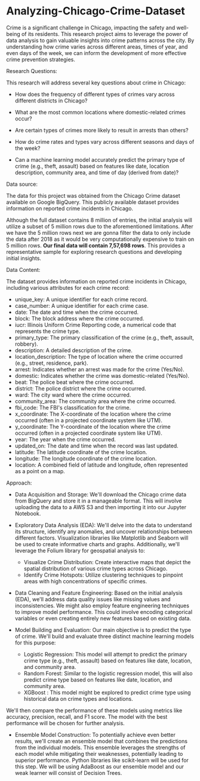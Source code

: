 # Analyzing-Chicago-Crime-Dataset

Crime is a significant challenge in Chicago, impacting the safety and well-being of its residents. This research project aims to leverage the power of data analysis to gain valuable insights into crime patterns across the city. By understanding how crime varies across different areas, times of year, and even days of the week, we can inform the development of more effective crime prevention strategies.


Research Questions:

This research will address several key questions about crime in Chicago:

- How does the frequency of different types of crimes vary across different districts in Chicago?
    
- What are the most common locations where domestic-related crimes occur?
    
- Are certain types of crimes more likely to result in arrests than others?

- How do crime rates and types vary across different seasons and days of the week?
    
- Can a machine learning model accurately predict the primary type of crime (e.g., theft, assault) based on features like date, location description, community area, and time of day (derived from date)?

Data source:

The data for this project was obtained from the Chicago Crime dataset available on Google BigQuery. This publicly available dataset provides information on reported crime incidents in Chicago.

Although the full dataset contains 8 million of entries, the initial analysis will utilize a subset of 5 million rows due to the aforementioned limitations. After we have the 5 million rows next we are gonna filter the data to only include the data after 2018 as it would be very computationally expensive to train on 5 million rows. **Our final data will contain 7,57,698 rows**.  This provides a representative sample for exploring research questions and developing initial insights.


Data Content: 

The dataset provides information on reported crime incidents in Chicago, including various attributes for each crime record:

- unique_key: A unique identifier for each crime record.
- case_number: A unique identifier for each crime case.
- date: The date and time when the crime occurred.
- block: The block address where the crime occurred.
- iucr: Illinois Uniform Crime Reporting code, a numerical code that represents the crime type.
- primary_type: The primary classification of the crime (e.g., theft, assault, robbery).
- description: A detailed description of the crime.
- location_description: The type of location where the crime occurred (e.g., street, residence, park).
- arrest: Indicates whether an arrest was made for the crime (Yes/No).
- domestic: Indicates whether the crime was domestic-related (Yes/No).
- beat: The police beat where the crime occurred.
- district: The police district where the crime occurred.
- ward: The city ward where the crime occurred.
- community_area: The community area where the crime occurred.
- fbi_code: The FBI's classification for the crime.
- x_coordinate: The X-coordinate of the location where the crime occurred (often in a projected coordinate system like UTM).
- y_coordinate: The Y-coordinate of the location where the crime occurred (often in a projected coordinate system like UTM).
- year: The year when the crime occurred.
- updated_on: The date and time when the record was last updated.
- latitude: The latitude coordinate of the crime location.
- longitude: The longitude coordinate of the crime location.
- location: A combined field of latitude and longitude, often represented as a point on a map.

Approach:

- Data Acquisition and Storage: We'll download the Chicago crime data from BigQuery and store it in a manageable format. This will involve uploading the data to a AWS S3 and then importing it into our Jupyter Notebook.

- Exploratory Data Analysis (EDA): We'll delve into the data to understand its structure, identify any anomalies, and uncover relationships between different factors. Visualization libraries like Matplotlib and Seaborn will be used to create informative charts and graphs. Additionally, we'll leverage the Folium library for geospatial analysis to:

  - Visualize Crime Distribution: Create interactive maps that depict the spatial distribution of various crime types across Chicago.
  - Identify Crime Hotspots: Utilize clustering techniques to pinpoint areas with high concentrations of specific crimes.

- Data Cleaning and Feature Engineering: Based on the initial analysis (EDA), we'll address data quality issues like missing values and inconsistencies. We might also employ feature engineering techniques to improve model performance. This could involve encoding categorical variables or even creating entirely new features based on existing data.

- Model Building and Evaluation:  Our main objective is to predict the type of crime. We'll build and evaluate three distinct machine learning models for this purpose:

  - Logistic Regression: This model will attempt to predict the primary crime type (e.g., theft, assault) based on features like date, location, and community area.
  - Random Forest: Similar to the logistic regression model, this will also predict crime type based on features like date, location, and community area.
  - XGBoost : This model might be explored to predict crime type using historical data on crime types and locations.

We'll then compare the performance of these models using metrics like accuracy, precision, recall, and F1 score. The model with the best performance will be chosen for further analysis.

- Ensemble Model Construction: To potentially achieve even better results, we'll create an ensemble model that combines the predictions from the individual models. This ensemble leverages the strengths of each model while mitigating their weaknesses, potentially leading to superior performance. Python libraries like scikit-learn will be used for this step. We will be using AdaBoost as our ensemble model and our weak learner will consist of Decision Trees.
